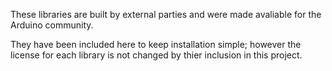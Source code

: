 These libraries are built by external parties and were made avaliable for the Arduino community.

They have been included here to keep installation simple; however the license for each library is not changed by thier inclusion in this project.

